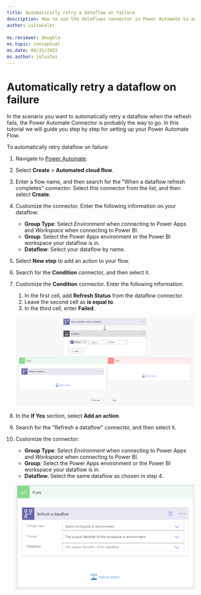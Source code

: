 ```yaml
---
title: Automatically retry a dataflow on failure
description: How to use the dataflows connector in Power Automate to automatically retry a dataflow on failure
author: Luitwieler

ms.reviewer: dougklo
ms.topic: conceptual
ms.date: 04/21/2022
ms.author: jeluitwi
---
```


# Automatically retry a dataflow on failure

In the scenario you want to automatically retry a dataflow when the refresh fails, the Power Automate Connector is probably the way to go. In this tutorial we will guide you step by step for setting up your Power Automate Flow.

To automatically retry dataflow on failure:

1. Navigate to [Power Automate](https://flow.microsoft.com).
2. Select **Create** > **Automated cloud flow**.
3. Enter a flow name, and then search for the "When a dataflow refresh completes" connector. Select this connector from the list, and then select **Create**.
4. Customize the connector. Enter the following information on your dataflow:

   * **Group Type**: Select *Environment* when connecting to Power Apps and *Workspace* when connecting to Power BI.
   * **Group**: Select the Power Apps environment or the Power BI workspace your dataflow is in.
   * **Dataflow**: Select your dataflow by name.

5. Select **New step** to add an action to your flow.
6. Search for the **Condition** connector, and then select it.
7. Customize the **Condition** connector. Enter the following information:

   1. In the first cell, add **Refresh Status** from the dataflow connector.
   2. Leave the second cell as **is equal to**.
   3. In the third cell, enter **Failed**.

   [![Image with the conditions set to occur when the Refresh status equals success.](media/autoretrydataflowpowerautomate.png)](media/autoretrydataflowpowerautomate.png#lightbox)

8. In the **If Yes** section, select **Add an action**.
9. Search for the "Refresh a dataflow" connector, and then select it.
10. Customize the connector:

    * **Group Type**: Select *Environment* when connecting to Power Apps and *Workspace* when connecting to Power BI.
    * **Group**: Select the Power Apps environment or the Power BI workspace your dataflow is in.
    * **Dataflow**: Select the same dataflow as chosen in step 4.

    ![Image with the refresh a dataflow connector in the If yes dialog box.](media/refresh-a-dataflow.png)
